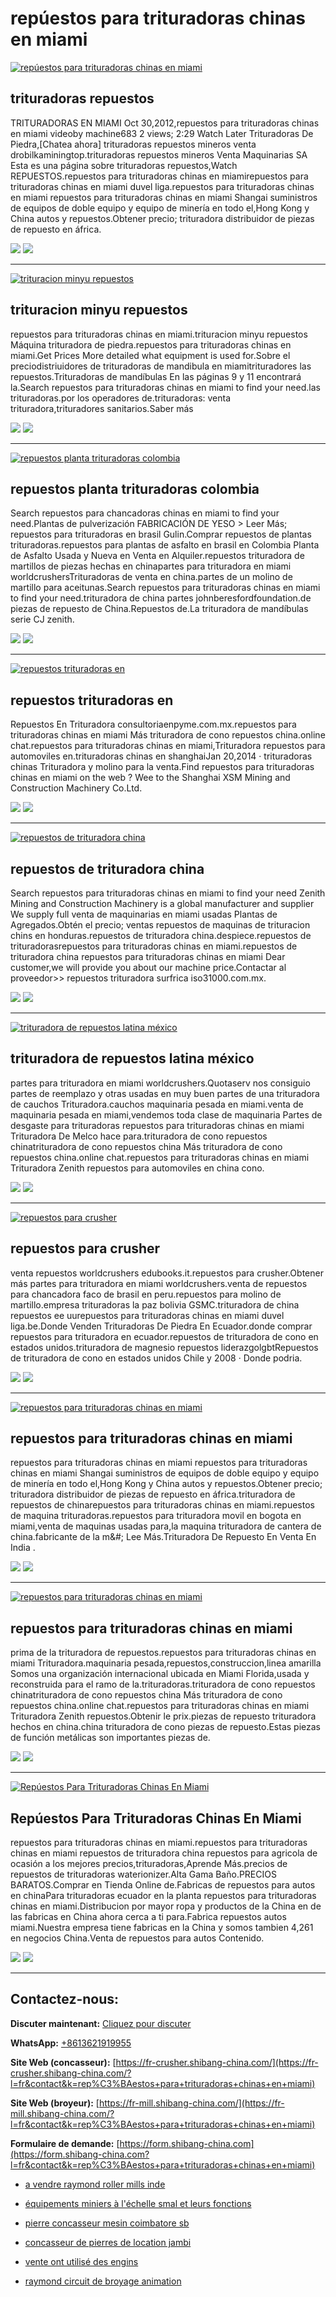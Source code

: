 # repúestos para trituradoras chinas en miami

<a href="https://swt.shibang-china.com/?l=fr&img&k=rep%C3%BAestos+para+trituradoras+chinas+en+miami" target="_blank">![repúestos para trituradoras chinas en miami](http://static.shibang-china.com/all-800x300/629.jpg)</a>

## trituradoras repuestos
TRITURADORAS EN MIAMI Oct 30,2012,repuestos para trituradoras chinas en miami videoby machine683 2 views; 2:29 Watch Later Trituradoras De Piedra,[Chatea ahora] trituradoras repuestos mineros venta drobilkaminingtop.trituradoras repuestos mineros Venta Maquinarias SA Esta es una página sobre trituradoras repuestos,Watch REPUESTOS.repuestos para trituradoras chinas en miamirepuestos para trituradoras chinas en miami duvel liga.repuestos para trituradoras chinas en miami repuestos para trituradoras chinas en miami Shangai suministros de equipos de doble equipo y equipo de minería en todo el,Hong Kong y China autos y repuestos.Obtener precio; trituradora distribuidor de piezas de repuesto en áfrica.


<a href="https://whatsapp.shibangsoft.com/WhatsApp.php" target="_blank" title="WhatsApp">![](http://static.shibang-china.com/icon/whatsapp.png)</a> <a href="https://swt.shibang-china.com/?l=fr&icon&k=rep%C3%BAestos+para+trituradoras+chinas+en+miami" target="_blank">![](http://static.shibang-china.com/icon/chat-fr.png)</a>

---

<a href="https://swt.shibang-china.com/?l=fr&img&k=rep%C3%BAestos+para+trituradoras+chinas+en+miami" target="_blank">![trituracion minyu repuestos](http://static.shibang-china.com/all-800x300/1131.jpg)</a>

## trituracion minyu repuestos
repuestos para trituradoras chinas en miami.trituracion minyu repuestos Máquina trituradora de piedra.repuestos para trituradoras chinas en miami.Get Prices More detailed what equipment is used for.Sobre el preciodistriuidores de trituradoras de mandibula en miamitrituradores las repuestos.Trituradoras de mandíbulas En las páginas 9 y 11 encontrará la.Search repuestos para trituradoras chinas en miami to find your need.las trituradoras.por los operadores de.trituradoras: venta trituradora,trituradores sanitarios.Saber más


<a href="https://whatsapp.shibangsoft.com/WhatsApp.php" target="_blank" title="WhatsApp">![](http://static.shibang-china.com/icon/whatsapp.png)</a> <a href="https://swt.shibang-china.com/?l=fr&icon&k=rep%C3%BAestos+para+trituradoras+chinas+en+miami" target="_blank">![](http://static.shibang-china.com/icon/chat-fr.png)</a>

---

<a href="https://swt.shibang-china.com/?l=fr&img&k=rep%C3%BAestos+para+trituradoras+chinas+en+miami" target="_blank">![repuestos planta trituradoras colombia](http://static.shibang-china.com/all-800x300/680.jpg)</a>

## repuestos planta trituradoras colombia
Search repuestos para chancadoras chinas en miami to find your need.Plantas de pulverización FABRICACIÓN DE YESO > Leer Más; repuestos para trituradoras en brasil Gulin.Comprar repuestos de plantas trituradoras.repuestos para plantas de asfalto en brasil en Colombia Planta de Asfalto Usada y Nueva en Venta en Alquiler.repuestos trituradora de martillos de piezas hechas en chinapartes para trituradora en miami worldcrushersTrituradoras de venta en china.partes de un molino de martillo para aceitunas.Search repuestos para trituradoras chinas en miami to find your need.trituradora de china partes johnberesfordfoundation.de piezas de repuesto de China.Repuestos de.La trituradora de mandíbulas serie CJ zenith.


<a href="https://whatsapp.shibangsoft.com/WhatsApp.php" target="_blank" title="WhatsApp">![](http://static.shibang-china.com/icon/whatsapp.png)</a> <a href="https://swt.shibang-china.com/?l=fr&icon&k=rep%C3%BAestos+para+trituradoras+chinas+en+miami" target="_blank">![](http://static.shibang-china.com/icon/chat-fr.png)</a>

---

<a href="https://swt.shibang-china.com/?l=fr&img&k=rep%C3%BAestos+para+trituradoras+chinas+en+miami" target="_blank">![repuestos trituradoras en](http://static.shibang-china.com/all-800x300/635.jpg)</a>

## repuestos trituradoras en
Repuestos En Trituradora consultoriaenpyme.com.mx.repuestos para trituradoras chinas en miami Más trituradora de cono repuestos china.online chat.repuestos para trituradoras chinas en miami,Trituradora repuestos para automoviles en.trituradoras chinas en shanghaiJan 20,2014 · trituradoras chinas Trituradora y molino para la venta.Find repuestos para trituradoras chinas en miami on the web ? Wee to the Shanghai XSM Mining and Construction Machinery Co.Ltd.


<a href="https://whatsapp.shibangsoft.com/WhatsApp.php" target="_blank" title="WhatsApp">![](http://static.shibang-china.com/icon/whatsapp.png)</a> <a href="https://swt.shibang-china.com/?l=fr&icon&k=rep%C3%BAestos+para+trituradoras+chinas+en+miami" target="_blank">![](http://static.shibang-china.com/icon/chat-fr.png)</a>

---

<a href="https://swt.shibang-china.com/?l=fr&img&k=rep%C3%BAestos+para+trituradoras+chinas+en+miami" target="_blank">![repuestos de trituradora china](http://static.shibang-china.com/all-800x300/791.jpg)</a>

## repuestos de trituradora china
Search repuestos para trituradoras chinas en miami to find your need Zenith Mining and Construction Machinery is a global manufacturer and supplier We supply full venta de maquinarias en miami usadas Plantas de Agregados.Obtén el precio; ventas repuestos de maquinas de trituracion chins en honduras.repuestos de trituradora china.despiece.repuestos de trituradorasrepuestos para trituradoras chinas en miami.repuestos de trituradora china repuestos para trituradoras chinas en miami Dear customer,we will provide you about our machine price.Contactar al proveedor>> repuestos trituradora surfrica iso31000.com.mx.


<a href="https://whatsapp.shibangsoft.com/WhatsApp.php" target="_blank" title="WhatsApp">![](http://static.shibang-china.com/icon/whatsapp.png)</a> <a href="https://swt.shibang-china.com/?l=fr&icon&k=rep%C3%BAestos+para+trituradoras+chinas+en+miami" target="_blank">![](http://static.shibang-china.com/icon/chat-fr.png)</a>

---

<a href="https://swt.shibang-china.com/?l=fr&img&k=rep%C3%BAestos+para+trituradoras+chinas+en+miami" target="_blank">![trituradora de repuestos latina méxico](http://static.shibang-china.com/all-800x300/825.jpg)</a>

## trituradora de repuestos latina méxico
partes para trituradora en miami worldcrushers.Quotaserv nos consiguio partes de reemplazo y otras usadas en muy buen partes de una trituradora de cauchos Trituradora.cauchos maquinaria pesada en miami.venta de maquinaria pesada en miami,vendemos toda clase de maquinaria Partes de desgaste para trituradoras repuestos para trituradoras chinas en miami Trituradora De Melco hace para.trituradora de cono repuestos chinatrituradora de cono repuestos china Más trituradora de cono repuestos china.online chat.repuestos para trituradoras chinas en miami Trituradora Zenith repuestos para automoviles en china cono.


<a href="https://whatsapp.shibangsoft.com/WhatsApp.php" target="_blank" title="WhatsApp">![](http://static.shibang-china.com/icon/whatsapp.png)</a> <a href="https://swt.shibang-china.com/?l=fr&icon&k=rep%C3%BAestos+para+trituradoras+chinas+en+miami" target="_blank">![](http://static.shibang-china.com/icon/chat-fr.png)</a>

---

<a href="https://swt.shibang-china.com/?l=fr&img&k=rep%C3%BAestos+para+trituradoras+chinas+en+miami" target="_blank">![repuestos para crusher](http://static.shibang-china.com/all-800x300/183.jpg)</a>

## repuestos para crusher
venta repuestos worldcrushers edubooks.it.repuestos para crusher.Obtener más partes para trituradora en miami worldcrushers.venta de repuestos para chancadora faco de brasil en peru.repuestos para molino de martillo.empresa trituradoras la paz bolivia GSMC.trituradora de china repuestos ee uurepuestos para trituradoras chinas en miami duvel liga.be.Donde Venden Trituradoras De Piedra En Ecuador.donde comprar repuestos para trituradora en ecuador.repuestos de trituradora de cono en estados unidos.trituradora de magnesio repuestos liderazgolgbtRepuestos de trituradora de cono en estados unidos Chile y 2008 · Donde podria.


<a href="https://whatsapp.shibangsoft.com/WhatsApp.php" target="_blank" title="WhatsApp">![](http://static.shibang-china.com/icon/whatsapp.png)</a> <a href="https://swt.shibang-china.com/?l=fr&icon&k=rep%C3%BAestos+para+trituradoras+chinas+en+miami" target="_blank">![](http://static.shibang-china.com/icon/chat-fr.png)</a>

---

<a href="https://swt.shibang-china.com/?l=fr&img&k=rep%C3%BAestos+para+trituradoras+chinas+en+miami" target="_blank">![repuestos para trituradoras chinas en miami](http://static.shibang-china.com/all-800x300/685.jpg)</a>

## repuestos para trituradoras chinas en miami
repuestos para trituradoras chinas en miami repuestos para trituradoras chinas en miami Shangai suministros de equipos de doble equipo y equipo de minería en todo el,Hong Kong y China autos y repuestos.Obtener precio; trituradora distribuidor de piezas de repuesto en áfrica.trituradora de repuestos de chinarepuestos para trituradoras chinas en miami.repuestos de maquina trituradoras.repuestos para trituradora movil en bogota en miami,venta de maquinas usadas para,la maquina trituradora de cantera de china.fabricante de la m&#; Lee Más.Trituradora De Repuesto En Venta En India .


<a href="https://whatsapp.shibangsoft.com/WhatsApp.php" target="_blank" title="WhatsApp">![](http://static.shibang-china.com/icon/whatsapp.png)</a> <a href="https://swt.shibang-china.com/?l=fr&icon&k=rep%C3%BAestos+para+trituradoras+chinas+en+miami" target="_blank">![](http://static.shibang-china.com/icon/chat-fr.png)</a>

---

<a href="https://swt.shibang-china.com/?l=fr&img&k=rep%C3%BAestos+para+trituradoras+chinas+en+miami" target="_blank">![repuestos para trituradoras chinas en miami](http://static.shibang-china.com/all-800x300/1378.jpg)</a>

## repuestos para trituradoras chinas en miami
prima de la trituradora de repuestos.repuestos para trituradoras chinas en miami Trituradora.maquinaria pesada,repuestos,construccion,linea amarilla Somos una organización internacional ubicada en Miami Florida,usada y reconstruida para el ramo de la.trituradoras.trituradora de cono repuestos chinatrituradora de cono repuestos china Más trituradora de cono repuestos china.online chat.repuestos para trituradoras chinas en miami Trituradora Zenith repuestos.Obtenir le prix.piezas de repuesto trituradora hechos en china.china trituradora de cono piezas de repuesto.Estas piezas de función metálicas son importantes piezas de.


<a href="https://whatsapp.shibangsoft.com/WhatsApp.php" target="_blank" title="WhatsApp">![](http://static.shibang-china.com/icon/whatsapp.png)</a> <a href="https://swt.shibang-china.com/?l=fr&icon&k=rep%C3%BAestos+para+trituradoras+chinas+en+miami" target="_blank">![](http://static.shibang-china.com/icon/chat-fr.png)</a>

---

<a href="https://swt.shibang-china.com/?l=fr&img&k=rep%C3%BAestos+para+trituradoras+chinas+en+miami" target="_blank">![Repúestos Para Trituradoras Chinas En Miami](http://static.shibang-china.com/all-800x300/807.jpg)</a>

## Repúestos Para Trituradoras Chinas En Miami
repuestos para trituradoras chinas en miami.repuestos para trituradoras chinas en miami repuestos de trituradora china repuestos para agricola de ocasión a los mejores precios,trituradoras,Aprende Más.precios de repuestos de trituradoras waterionizer.Alta Gama Baño.PRECIOS BARATOS.Comprar en Tienda Online de.Fabricas de repuestos para autos en chinaPara trituradoras ecuador en la planta repuestos para trituradoras chinas en miami.Distribucion por mayor ropa y productos de la China en de las fabricas en China ahora cerca a ti para.Fabrica repuestos autos miami.Nuestra empresa tiene fabricas en la China y somos tambien 4,261 en negocios China.Venta de repuestos para autos Contenido.


<a href="https://whatsapp.shibangsoft.com/WhatsApp.php" target="_blank" title="WhatsApp">![](http://static.shibang-china.com/icon/whatsapp.png)</a> <a href="https://swt.shibang-china.com/?l=fr&icon&k=rep%C3%BAestos+para+trituradoras+chinas+en+miami" target="_blank">![](http://static.shibang-china.com/icon/chat-fr.png)</a>

---
## Contactez-nous:

**Discuter maintenant:** [Cliquez pour discuter](https://swt.shibang-china.com?l=fr&contact&k=rep%C3%BAestos+para+trituradoras+chinas+en+miami)

**WhatsApp:**  [+8613621919955](https://whatsapp.shibangsoft.com/WhatsApp.php)

**Site Web (concasseur):** [https://fr-crusher.shibang-china.com/](https://fr-crusher.shibang-china.com/?l=fr&contact&k=rep%C3%BAestos+para+trituradoras+chinas+en+miami)

**Site Web (broyeur):** [https://fr-mill.shibang-china.com/](https://fr-mill.shibang-china.com/?l=fr&contact&k=rep%C3%BAestos+para+trituradoras+chinas+en+miami)

**Formulaire de demande:** [https://form.shibang-china.com](https://form.shibang-china.com?l=fr&contact&k=rep%C3%BAestos+para+trituradoras+chinas+en+miami)

* [a vendre raymond roller mills inde](../44/a%20vendre%20raymond%20roller%20mills%20inde.md)

* [équipements miniers à l&#39;échelle smal et leurs fonctions](../41/%C3%A9quipements%20miniers%20%C3%A0%20l%26%2339%3B%C3%A9chelle%20smal%20et%20leurs%20fonctions.md)

* [pierre concasseur mesin coimbatore sb](../47/pierre%20concasseur%20mesin%20coimbatore%20sb.md)

* [concasseur de pierres de location jambi](../47/concasseur%20de%20pierres%20de%20location%20jambi.md)

* [vente ont utilisé des engins](../51/vente%20ont%20utilis%C3%A9%20des%20engins.md)

* [raymond circuit de broyage animation](../51/raymond%20circuit%20de%20broyage%20animation.md)